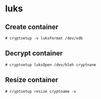 # luks

## Create container

~~~
# cryptsetup -v luksFormat /dev/vdb
~~~

## Decrypt container

~~~
# cryptsetup luksOpen /dev/bleh cryptnane
~~~

## Resize container

~~~
# cryptsetup resize cryptname -v
~~~
